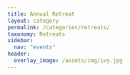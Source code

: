 ```yaml
---
title: Annual Retreat
layout: category
permalink: /categories/retreats/
taxonomy: Retreats
sidebar:
  nav: "events"
header:
  overlay_image: /assets/img/ivy.jpg
---
```


